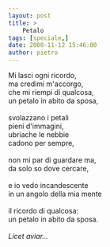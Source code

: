 ```yaml
---
layout: post
title: >
    Petalo
tags: [speciale,]
date: 2008-11-12 15:46:00
author: pietro
---
```

Mi lasci ogni ricordo,<br/>ma credimi m'accorgo,<br/>che mi riempi di qualcosa,<br/>un petalo in abito da sposa,<br/><br/>svolazzano i petali<br/>pieni d'immagini,<br/>ubriache le nebbie<br/>cadono per sempre,<br/><br/>non mi par di guardare ma,<br/>da solo so dove cercare,<br/><br/>e io vedo incandescente<br/>in un angolo della mia mente<br/><br/>il ricordo di qualcosa:<br/>un petalo in abito da sposa.<br/><br/><span style="font-style: italic">Licet aviar...</span>
